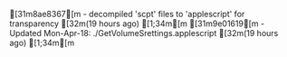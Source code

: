 [31m8ae8367[m - decompiled 'scpt' files to 'applescript' for transparency [32m(19 hours ago) [1;34m<Alvin C>[m
[31m9e01619[m - Updated Mon-Apr-18: ./GetVolumeSrettings.applescript [32m(19 hours ago) [1;34m<Alvin C>[m
